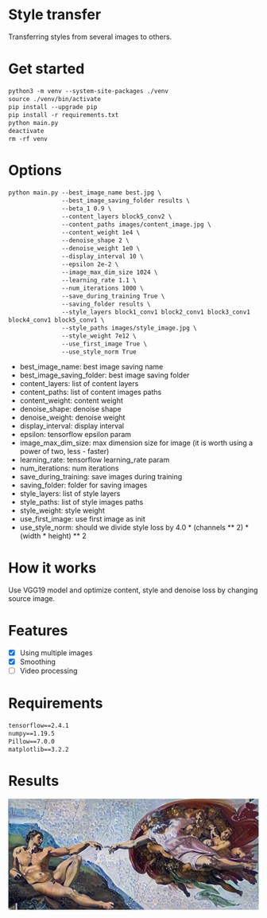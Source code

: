 # Style transfer
Transferring styles from several images to others.

# Get started
```
python3 -m venv --system-site-packages ./venv
source ./venv/bin/activate
pip install --upgrade pip
pip install -r requirements.txt
python main.py
deactivate
rm -rf venv
```

# Options
```
python main.py --best_image_name best.jpg \
               --best_image_saving_folder results \
               --beta_1 0.9 \
               --content_layers block5_conv2 \
               --content_paths images/content_image.jpg \
               --content_weight 1e4 \
               --denoise_shape 2 \
               --denoise_weight 1e0 \
               --display_interval 10 \
               --epsilon 2e-2 \
               --image_max_dim_size 1024 \
               --learning_rate 1.1 \
               --num_iterations 1000 \
               --save_during_training True \
               --saving_folder results \
               --style_layers block1_conv1 block2_conv1 block3_conv1 block4_conv1 block5_conv1 \
               --style_paths images/style_image.jpg \
               --style_weight 7e12 \
               --use_first_image True \
               --use_style_norm True
```
- best_image_name: best image saving name
- best_image_saving_folder: best image saving folder
- content_layers: list of content layers
- content_paths: list of content images paths
- content_weight: content weight
- denoise_shape: denoise shape
- denoise_weight: denoise weight
- display_interval: display interval
- epsilon: tensorflow epsilon param
- image_max_dim_size: max dimension size for image (it is worth using a power of two, less - faster)
- learning_rate: tensorflow learning_rate param
- num_iterations: num iterations
- save_during_training: save images during training
- saving_folder: folder for saving images
- style_layers: list of style layers
- style_paths: list of style images paths
- style_weight: style weight
- use_first_image: use first image as init
- use_style_norm: should we divide style loss by 4.0 * (channels ** 2) * (width * height) ** 2

# How it works
Use VGG19 model and optimize content, style and denoise loss by changing source image.

# Features
- [x] Using multiple images
- [x] Smoothing
- [ ] Video processing

# Requirements
```
tensorflow==2.4.1
numpy==1.19.5
Pillow==7.0.0
matplotlib==3.2.2
```

# Results
![](results/best.jpg)

